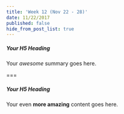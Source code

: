 ```yaml
---
title: 'Week 12 (Nov 22 - 28)'
date: 11/22/2017
published: false
hide_from_post_list: true
---
```


##### Your H5 Heading
Your _awesome_ summary goes here.

===

##### Your H5 Heading
Your even **more amazing** content goes here.
